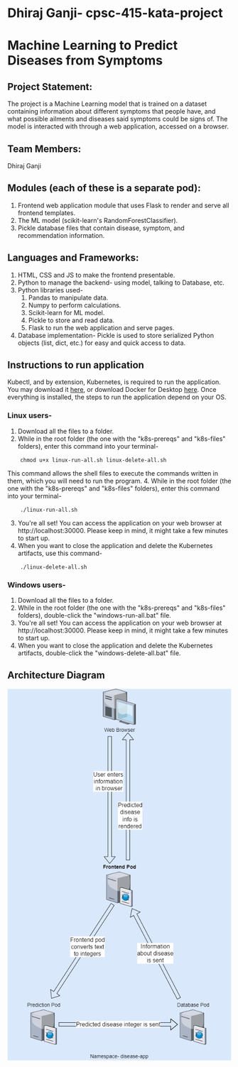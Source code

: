 # Dhiraj Ganji- cpsc-415-kata-project
# Machine Learning to Predict Diseases from Symptoms

## Project Statement: 
The project is a Machine Learning model that is trained on a dataset containing information about different symptoms that people have, and what possible ailments and diseases said symptoms could be signs of. The model is interacted with through a web application, accessed on a browser.

## Team Members: 
Dhiraj Ganji

## Modules (each of these is a separate pod):
  1. Frontend web application module that uses Flask to render and serve all frontend templates.
  2. The ML model (scikit-learn's RandomForestClassifier).
  3. Pickle database files that contain disease, symptom, and recommendation information.

## Languages and Frameworks: 
1. HTML, CSS and JS to make the frontend presentable.
2. Python to manage the backend- using model, talking to Database, etc.
3. Python libraries used-
    1. Pandas to manipulate data.
    2. Numpy to perform calculations.
    3. Scikit-learn for ML model.
    4. Pickle to store and read data.
    5. Flask to run the web application and serve pages.
4. Database implementation- Pickle is used to store serialized Python objects (list, dict, etc.) for easy and quick access to data.

## Instructions to run application 
Kubectl, and by extension, Kubernetes, is required to run the application. You may download it [here](https://kubernetes.io/releases/download/), or download Docker for Desktop [here](https://www.docker.com/products/docker-desktop/). Once everything is installed, the steps to run the application depend on your OS.
### Linux users- 
  1. Download all the files to a folder. 
  2. While in the root folder (the one with the "k8s-prereqs" and "k8s-files" folders), enter this command into your terminal-
  ```
      chmod u+x linux-run-all.sh linux-delete-all.sh
  ```
  This command allows the shell files to execute the commands written in them, which you will need to run the program.
  4. While in the root folder (the one with the "k8s-prereqs" and "k8s-files" folders), enter this command into your terminal-
  ```
      ./linux-run-all.sh
  ```
  3. You're all set! You can access the application on your web browser at http://localhost:30000. Please keep in mind, it might take a few minutes to start up. 
  4. When you want to close the application and delete the Kubernetes artifacts, use this command-
  ```
      ./linux-delete-all.sh
  ```
### Windows users- 
  1. Download all the files to a folder. 
  2. While in the root folder (the one with the "k8s-prereqs" and "k8s-files" folders), double-click the "windows-run-all.bat" file. 
  3. You're all set! You can access the application on your web browser at http://localhost:30000. Please keep in mind, it might take a few minutes to start up. 
  4. When you want to close the application and delete the Kubernetes artifacts, double-click the "windows-delete-all.bat" file. 

## Architecture Diagram
<p align="center">
  <img src="./architecture_diagram.png" />
</p>
